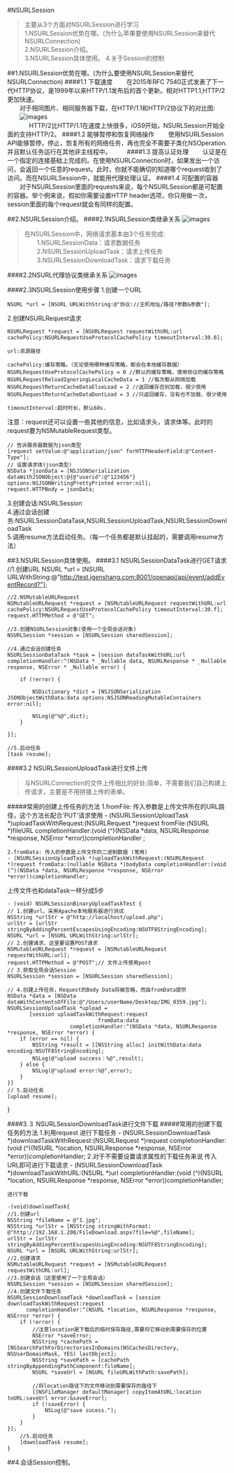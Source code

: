 #NSURLSession
>主要从3个方面对NSURLSession进行学习  
1.NSURLSession优势在哪。(为什么苹果要使用NSURLSession来替代NSURLConnection)  
2.NSURLSession介绍。  
3.NSURLSession具体使用。
4.关于Session的控制

##1.NSURLSession优势在哪。(为什么要使用NSURLSession来替代NSURLConnection) 
####1.1 下载速度
　　在2015年RFC 7540正式发表了下一代HTTP协议，是1999年以来HTTP/1.1发布后的首个更新。相对HTTP1.1,HTTP/2更加快速。  
　　对于相同图片、相同服务器下载，在HTTP/1.1和HTTP/2协议下的对比图:  
　　![images](https://github.com/WzhGoSky/NoteImages/blob/master/iOS%E7%AC%94%E8%AE%B05-NSURLSession/1.jpg)  
　　
　 HTTP/2比HTTP/1.1在速度上快很多，iOS9开始，NSURLSession开始全面的支持HTTP/2。
####1.2 能够暂停和恢复网络操作
　　使用NSURLSession API能够暂停，停止，恢复所有的网络任务，再也完全不需要子类化NSOperation. 并且默认任务运行在其他非主线程中。
　　
####1.3 提高认证处理
　　认证是在一个指定的连接基础上完成的。在使用NSURLConnection时，如果发出一个访问，会返回一个任意的request。此时，你就不能确切的知道哪个request收到了访问。而在NSURLSession中，就能用代理处理认证。
####1.4 可配置的容器
　　对于NSURLSession里面的requests来说，每个NSURLSession都是可配置的容器。举个例来说，假如你需要设置HTTP header选项，你只用做一次，session里面的每个request就会有同样的配置。
  
##2.NSURLSession介绍。
####2.1NSURLSession类继承关系
![images](https://github.com/WzhGoSky/NoteImages/blob/master/iOS%E7%AC%94%E8%AE%B05-NSURLSession/2.png)

>在NSURLSession中，网络请求基本由3个任务完成:  
　　1.NSURLSessionData：请求数据任务  
　　2.NSURLSessionUploadTask：请求上传任务  
　　3.NSURLSessionDownloadTask：请求下载任务

####2.2NSURL代理协议类继承关系
![images](https://github.com/WzhGoSky/NoteImages/blob/master/iOS%E7%AC%94%E8%AE%B05-NSURLSession/3.png)

####2.3NSURLSession使用步骤
1.创建一个URL

	NSURL *url = [NSURL URLWithString:@"协议://主机地址/路径?参数&参数"];

2.创建NSURLRequest请求 
	
	NSURLRequest *request = [NSURLRequest requestWithURL:url cachePolicy:NSURLRequestUseProtocolCachePolicy timeoutInterval:30.0];
	
	url:资源路径

	cachePolicy:缓存策略。（无论使用哪种缓存策略，都会在本地缓存数据）	NSURLRequestUseProtocolCachePolicy = 0 //默认的缓存策略，使用协议的缓存策略	NSURLRequestReloadIgnoringLocalCacheData = 1 //每次都从网络加载	NSURLRequestReturnCacheDataElseLoad = 2 //返回缓存否则加载，很少使用	NSURLRequestReturnCacheDataDontLoad = 3 //只返回缓存，没有也不加载，很少使用
	
	timeoutInterval:超时时长，默认60s.
	
注意：request还可以设置一些其他的信息，比如请求头，请求体等。此时的request要为NSMutableRequest类型。
	
	// 告诉服务器数据为json类型
	[request setValue:@"application/json" forHTTPHeaderField:@"Content-Type"]; 
	// 设置请求体(json类型)
	NSData *jsonData = [NSJSONSerialization dataWithJSONObject:@{@"userid":@"123456"} options:NSJSONWritingPrettyPrinted error:nil];
	request.HTTPBody = jsonData;

3.创建会话:NSURLSession  
4.通过会话创建务:NSURLSessionDataTask,NSURLSessionUploadTask,NSURLSessionDownloadTask  
5.调用resume方法启动任务。（每一个任务都是默认挂起的，需要调用resume方法）

##3.NSURLSession具体使用。
####3.1 NSURLSessionDataTask进行GET请求
	 //1.创建URL
    NSURL *url = [NSURL URLWithString:@"http://test.igenshang.com:8001/openapi/api/event/addEventRecord?"];
    
    //2.NSMutableURLRequest
    NSMutableURLRequest *request = [NSMutableURLRequest requestWithURL:url cachePolicy:NSURLRequestUseProtocolCachePolicy timeoutInterval:30.f];
    request.HTTPMethod = @"GET";
    
    //3.创建NSURLSession对象(使用一个全局会话对象)
    NSURLSession *session = [NSURLSession sharedSession];
    
    //4.通过会话创建任务
    NSURLSessionDataTask *task = [session dataTaskWithURL:url completionHandler:^(NSData * _Nullable data, NSURLResponse * _Nullable response, NSError * _Nullable error) {
        
        if (!error) {
            
            NSDictionary *dict = [NSJSONSerialization JSONObjectWithData:data options:NSJSONReadingMutableContainers error:nil];
            
            NSLog(@"%@",dict);
        }
        
    }];
    
    //5.启动任务
    [task resume];
####3.2 NSURLSessionUploadTask进行文件上传
>与NSURLConnection的文件上传相比的好处:简单，不需要我们自己构建上传请求，主要是不用拼接上传的表单。

#####常用的创建上传任务的方法
	1.fromFile: 传入参数是上传文件所在的URL路径，这个方法长配合'PUT'请求使用
	- (NSURLSessionUploadTask *)uploadTaskWithRequest:(NSURLRequest *)request fromFile:(NSURL *)fileURL completionHandler:(void (^)(NSData *data, NSURLResponse *response, NSError *error))completionHandler ;
	
	2.fromData: 传入的参数是上传文件的二进制数据 (常用)
	- (NSURLSessionUploadTask *)uploadTaskWithRequest:(NSURLRequest *)request fromData:(nullable NSData *)bodyData completionHandler:(void (^)(NSData *data, NSURLResponse *response, NSError *error))completionHandler;
	
上传文件也和dataTask一样分成5步

	- (void) NSURLSessionBinaryUploadTaskTest {
    // 1.创建url，采用Apache本地服务器进行测试
    NSString *urlStr = @"http://localhost/upload.php";
    urlStr = [urlStr stringByAddingPercentEscapesUsingEncoding:NSUTF8StringEncoding];
    NSURL *url = [NSURL URLWithString:urlStr];
    // 2.创建请求，这里要设置POST请求
    NSMutableURLRequest *request = [NSMutableURLRequest requestWithURL:url];
    request.HTTPMethod = @"POST";// 文件上传使用post
    // 3.获取全局会话Session
    NSURLSession *session = [NSURLSession sharedSession];
    
    // 4.创建上传任务，Request的Body Data将被忽略，而由fromData提供
    NSData *data = [NSData dataWithContentsOfFile:@"/Users/userName/Desktop/IMG_0359.jpg"];
    NSURLSessionUploadTask *upload =
           [session uploadTaskWithRequest:request 
                                 fromData:data     
                        completionHandler:^(NSData *data, NSURLResponse *response, NSError *error) {
        if (error == nil) {
            NSString *result = [[NSString alloc] initWithData:data encoding:NSUTF8StringEncoding];
            NSLog(@"upload success：%@",result);
        } else {
            NSLog(@"upload error:%@",error);
        }
    }]
    // 5.启动任务
    [upload resume];
}

####3.３ NSURLSessionDownloadTask进行文件下载
#####常用的创建下载任务的方法
	1.利用request 进行下载任务
	- (NSURLSessionDownloadTask *)downloadTaskWithRequest:(NSURLRequest *)request completionHandler:(void (^)(NSURL *location, NSURLResponse *response, NSError *error))completionHandler;
	2.对于不需要设置请求属性的下载任务来说 传入URL即可进行下载请求
	- (NSURLSessionDownloadTask *)downloadTaskWithURL:(NSURL *)url completionHandler:(void (^)(NSURL *location, NSURLResponse *response, NSError *error))completionHandler;
	
	进行下载
	
	-(void)downloadTask{
    //1.创建url
    NSString *fileName = @"1.jpg";
    NSString *urlStr = [NSString stringWithFormat: @"http://192.168.1.208/FileDownload.aspx?file=%@",fileName];
    urlStr = [urlStr stringByAddingPercentEscapesUsingEncoding:NSUTF8StringEncoding];
    NSURL *url = [NSURL URLWithString:urlStr];
    //2.创建请求
    NSMutableURLRequest *request = [NSMutableURLRequest requestWithURL:url];
    //3.创建会话（这里使用了一个全局会话）
    NSURLSession *session = [NSURLSession sharedSession];
    //4.创建文件下载任务
    NSURLSessionDownloadTask *downloadTask = [session downloadTaskWithRequest:request 
          completionHandler:^(NSURL *location, NSURLResponse *response, NSError *error) {
        if (!error) {
            //注意location是下载后的临时保存路径,需要将它移动到需要保存的位置
            NSError *saveError;
            NSString *cachePath = [NSSearchPathForDirectoriesInDomains(NSCachesDirectory, NSUserDomainMask, YES) lastObject];
            NSString *savePath = [cachePath stringByAppendingPathComponent:fileName];
            NSURL *saveUrl = [NSURL fileURLWithPath:savePath];
            
            //将location路径下的文件移动到需要保存的路径下
            [[NSFileManager defaultManager] copyItemAtURL:location toURL:saveUrl error:&saveError];
            if (!saveError) {
                NSLog(@"save sucess.");
            }
        }
    }];
    	//5.启动任务
    	[downloadTask resume];
	}
##4.会话Session控制。

